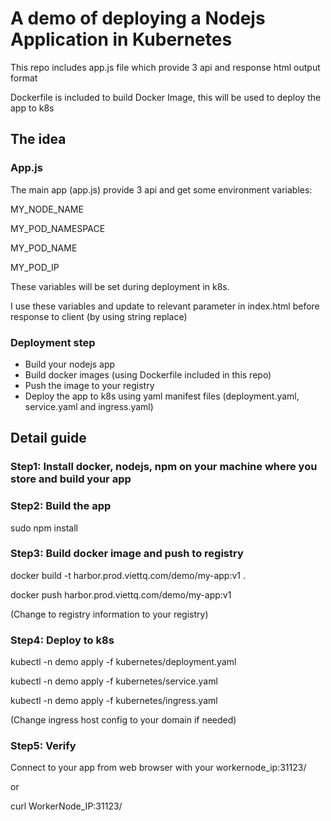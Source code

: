 # A demo of deploying a Nodejs Application in Kubernetes
This repo includes app.js file which provide 3 api and response html output format

Dockerfile is included to build Docker Image, this will be used to deploy the app to k8s

## The idea
### App.js
The main app (app.js) provide 3 api and get some environment variables:

MY_NODE_NAME

MY_POD_NAMESPACE

MY_POD_NAME

MY_POD_IP

These variables will be set during deployment in k8s.

I use these variables and update to relevant parameter in index.html before response to client (by using string replace)

### Deployment step
- Build your nodejs app
- Build docker images (using Dockerfile included in this repo)
- Push the image to your registry 
- Deploy the app to k8s using yaml manifest files (deployment.yaml, service.yaml and ingress.yaml) 

## Detail guide
### Step1: Install docker, nodejs, npm on your machine where you store and build your app

### Step2: Build the app
sudo npm install

### Step3: Build docker image and push to registry 
docker build -t harbor.prod.viettq.com/demo/my-app:v1 .

docker push harbor.prod.viettq.com/demo/my-app:v1

(Change to registry information to your registry)

### Step4: Deploy to k8s
kubectl -n demo apply -f kubernetes/deployment.yaml

kubectl -n demo apply -f kubernetes/service.yaml

kubectl -n demo apply -f kubernetes/ingress.yaml

(Change ingress host config to your domain if needed)

### Step5: Verify
Connect to your app from web browser with your workernode_ip:31123/

or 

curl WorkerNode_IP:31123/
